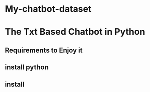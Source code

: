 # My-chatbot-dataset


# The Txt Based Chatbot in Python


## Requirements to Enjoy it
## install python
## install 
##
##
##
##

